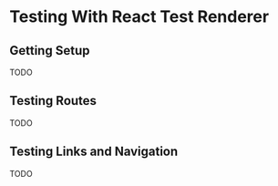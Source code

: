 # Testing With React Test Renderer

## Getting Setup

TODO

## Testing Routes

TODO

## Testing Links and Navigation

TODO
